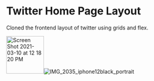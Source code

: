 # Twitter Home Page Layout 
 Cloned the frontend layout of twitter using grids and flex.
 
<img width="100" alt="Screen Shot 2021-03-10 at 12 18 20 PM" src="https://user-images.githubusercontent.com/43757712/110604622-4b25e780-81ae-11eb-9797-6b25957ec4e5.png">![IMG_2035_iphone12black_portrait](https://user-images.githubusercontent.com/43757712/110607055-d30cf100-81b0-11eb-9eb3-e7531dbbf3c1.png)




